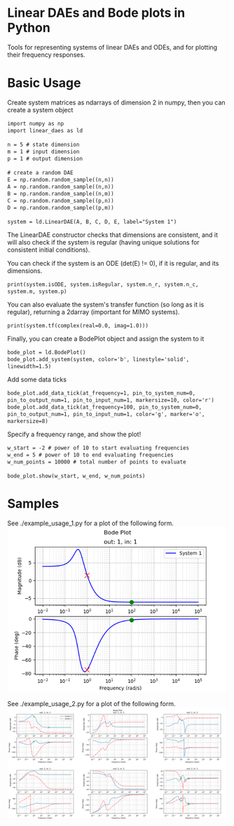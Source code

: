 # Linear DAEs and Bode plots in Python

Tools for representing systems of linear DAEs and ODEs, and for plotting their frequency responses.

# Basic Usage

Create system matrices as ndarrays of dimension 2 in numpy, then you can create a system object
```
import numpy as np
import linear_daes as ld

n = 5 # state dimension
m = 1 # input dimension
p = 1 # output dimension

# create a random DAE
E = np.random.random_sample((n,n))
A = np.random.random_sample((n,n))
B = np.random.random_sample((n,m))
C = np.random.random_sample((p,n))
D = np.random.random_sample((p,m))

system = ld.LinearDAE(A, B, C, D, E, label="System 1")
```
The LinearDAE constructor checks that dimensions are consistent, and it will also check if the system is regular (having unique solutions for consistent initial conditions).

You can check if the system is an ODE (det(E) != 0), if it is regular, and its dimensions.
```
print(system.isODE, system.isRegular, system.n_r, system.n_c, system.m, system.p)
```
You can also evaluate the system's transfer function (so long as it is regular), returning a 2darray (important for MIMO systems).
```
print(system.tf(complex(real=0.0, imag=1.0)))
```
Finally, you can create a BodePlot object and assign the system to it
```
bode_plot = ld.BodePlot()
bode_plot.add_system(system, color='b', linestyle='solid', linewidth=1.5)
```
Add some data ticks
```
bode_plot.add_data_tick(at_frequency=1, pin_to_system_num=0, pin_to_output_num=1, pin_to_input_num=1, markersize=10, color='r')
bode_plot.add_data_tick(at_frequency=100, pin_to_system_num=0, pin_to_output_num=1, pin_to_input_num=1, color='g', marker='o', markersize=8)
```
Specify a frequency range, and show the plot!
```
w_start = -2 # power of 10 to start evaluating frequencies
w_end = 5 # power of 10 to end evaluating frequencies
w_num_points = 10000 # total number of points to evaluate

bode_plot.show(w_start, w_end, w_num_points)
```

# Samples


See ./example_usage_1.py for a plot of the following form.
![Example Usage 1](./sample_bode_plots/fig_example_usage_1.png "Example Usage 1")


See ./example_usage_2.py for a plot of the following form.
![Example Usage 2](./sample_bode_plots/fig_example_usage_2.png "Example Usage 2")


